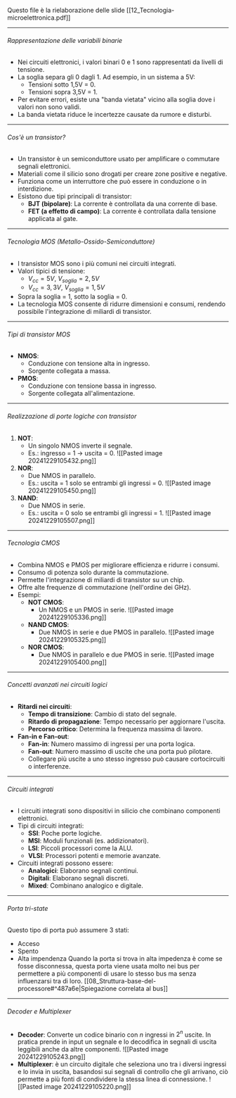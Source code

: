 Questo file è la rielaborazione delle slide [[12_Tecnologia-microelettronica.pdf]]

---
###### Rappresentazione delle variabili binarie
- Nei circuiti elettronici, i valori binari 0 e 1 sono rappresentati da livelli di tensione.
- La soglia separa gli 0 dagli 1. Ad esempio, in un sistema a 5V:
    - Tensioni sotto 1,5V = 0.
    - Tensioni sopra 3,5V = 1.
- Per evitare errori, esiste una "banda vietata" vicino alla soglia dove i valori non sono validi.
- La banda vietata riduce le incertezze causate da rumore e disturbi.

---
###### Cos'è un transistor?
- Un transistor è un semiconduttore usato per amplificare o commutare segnali elettronici.
- Materiali come il silicio sono drogati per creare zone positive e negative.
- Funziona come un interruttore che può essere in conduzione o in interdizione.
- Esistono due tipi principali di transistor:
    - **BJT (bipolare)**: La corrente è controllata da una corrente di base.
    - **FET (a effetto di campo)**: La corrente è controllata dalla tensione applicata al gate.

---
###### Tecnologia MOS (Metallo-Ossido-Semiconduttore)

- I transistor MOS sono i più comuni nei circuiti integrati.
- Valori tipici di tensione:
    - $V_{cc} = 5V$, $V_{soglia} = 2,5V$
    - $V_{cc} = 3,3V$, $V_{soglia} = 1,5V$
- Sopra la soglia = 1, sotto la soglia = 0.
- La tecnologia MOS consente di ridurre dimensioni e consumi, rendendo possibile l'integrazione di miliardi di transistor.

---
###### Tipi di transistor MOS
- **NMOS**:
    - Conduzione con tensione alta in ingresso.
    - Sorgente collegata a massa.
- **PMOS**:
    - Conduzione con tensione bassa in ingresso.
    - Sorgente collegata all'alimentazione.

---
###### Realizzazione di porte logiche con transistor

1. **NOT**:
    - Un singolo NMOS inverte il segnale.
    - Es.: ingresso = 1 → uscita = 0. 
      ![[Pasted image 20241229105432.png]]
2. **NOR**:
    - Due NMOS in parallelo.
    - Es.: uscita = 1 solo se entrambi gli ingressi = 0. 
      ![[Pasted image 20241229105450.png]]
3. **NAND**:
    - Due NMOS in serie.
    - Es.: uscita = 0 solo se entrambi gli ingressi = 1. 
      ![[Pasted image 20241229105507.png]]

---
###### Tecnologia CMOS
- Combina NMOS e PMOS per migliorare efficienza e ridurre i consumi.
- Consumo di potenza solo durante la commutazione.
- Permette l'integrazione di miliardi di transistor su un chip.
- Offre alte frequenze di commutazione (nell'ordine dei GHz).
- Esempi:
    - **NOT CMOS**:
        - Un NMOS e un PMOS in serie. ![[Pasted image 20241229105336.png]]
    - **NAND CMOS**:
        - Due NMOS in serie e due PMOS in parallelo. ![[Pasted image 20241229105325.png]]
    - **NOR CMOS**:
        - Due NMOS in parallelo e due PMOS in serie. ![[Pasted image 20241229105400.png]]

---
###### Concetti avanzati nei circuiti logici
- **Ritardi nei circuiti**:
    - **Tempo di transizione**: Cambio di stato del segnale.
    - **Ritardo di propagazione**: Tempo necessario per aggiornare l'uscita.
    - **Percorso critico**: Determina la frequenza massima di lavoro.
- **Fan-in e Fan-out**:
    - **Fan-in**: Numero massimo di ingressi per una porta logica.
    - **Fan-out**: Numero massimo di uscite che una porta può pilotare.
    - Collegare più uscite a uno stesso ingresso può causare cortocircuiti o interferenze.

---
###### Circuiti integrati
- I circuiti integrati sono dispositivi in silicio che combinano componenti elettronici.
- Tipi di circuiti integrati:
    - **SSI**: Poche porte logiche.
    - **MSI**: Moduli funzionali (es. addizionatori).
    - **LSI**: Piccoli processori come la ALU.
    - **VLSI**: Processori potenti e memorie avanzate.
- Circuiti integrati possono essere:
    - **Analogici**: Elaborano segnali continui.
    - **Digitali**: Elaborano segnali discreti.
    - **Mixed**: Combinano analogico e digitale.

---
###### Porta tri-state
Questo tipo di porta può assumere 3 stati:
- Acceso
- Spento 
- Alta impendenza
Quando la porta si trova in alta impedenza è come se fosse disconnessa, questa porta viene usata molto nei bus per permettere a più componenti di usare lo stesso bus ma senza influenzarsi tra di loro. [[08_Struttura-base-del-processore#^487a6e|Spiegazione correlata al bus]]

---
###### Decoder e Multiplexer
- **Decoder**: Converte un codice binario con $n$ ingressi in $2^n$ uscite. In pratica prende in input un segnale e lo decodifica in segnali di uscita leggibili anche da altre componenti.
  ![[Pasted image 20241229105243.png]]
- **Multiplexer**: è un circuito digitale che seleziona uno tra i diversi ingressi e lo invia in uscita, basandosi sui segnali di controllo che gli arrivano, ciò permette a più fonti di condividere la stessa linea di connessione.
  ![[Pasted image 20241229105220.png]]
